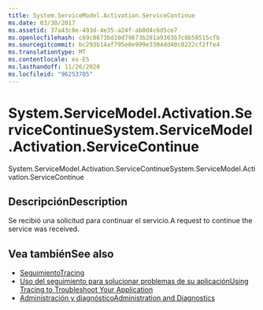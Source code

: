 ```yaml
---
title: System.ServiceModel.Activation.ServiceContinue
ms.date: 03/30/2017
ms.assetid: 37a43c8e-493d-4e35-a24f-ab0d4c6d5ce7
ms.openlocfilehash: c69c8673bd10d79673b281a9303b7c8b58515cfb
ms.sourcegitcommit: bc293b14af795e0e999e3304dd40c0222cf2ffe4
ms.translationtype: MT
ms.contentlocale: es-ES
ms.lasthandoff: 11/26/2020
ms.locfileid: "96253705"
---
```

# <a name="systemservicemodelactivationservicecontinue"></a><span data-ttu-id="a84a1-102">System.ServiceModel.Activation.ServiceContinue</span><span class="sxs-lookup"><span data-stu-id="a84a1-102">System.ServiceModel.Activation.ServiceContinue</span></span>

<span data-ttu-id="a84a1-103">System.ServiceModel.Activation.ServiceContinue</span><span class="sxs-lookup"><span data-stu-id="a84a1-103">System.ServiceModel.Activation.ServiceContinue</span></span>  
  
## <a name="description"></a><span data-ttu-id="a84a1-104">Descripción</span><span class="sxs-lookup"><span data-stu-id="a84a1-104">Description</span></span>  

 <span data-ttu-id="a84a1-105">Se recibió una solicitud para continuar el servicio.</span><span class="sxs-lookup"><span data-stu-id="a84a1-105">A request to continue the service was received.</span></span>  
  
## <a name="see-also"></a><span data-ttu-id="a84a1-106">Vea también</span><span class="sxs-lookup"><span data-stu-id="a84a1-106">See also</span></span>

- [<span data-ttu-id="a84a1-107">Seguimiento</span><span class="sxs-lookup"><span data-stu-id="a84a1-107">Tracing</span></span>](index.md)
- [<span data-ttu-id="a84a1-108">Uso del seguimiento para solucionar problemas de su aplicación</span><span class="sxs-lookup"><span data-stu-id="a84a1-108">Using Tracing to Troubleshoot Your Application</span></span>](using-tracing-to-troubleshoot-your-application.md)
- [<span data-ttu-id="a84a1-109">Administración y diagnóstico</span><span class="sxs-lookup"><span data-stu-id="a84a1-109">Administration and Diagnostics</span></span>](../index.md)

